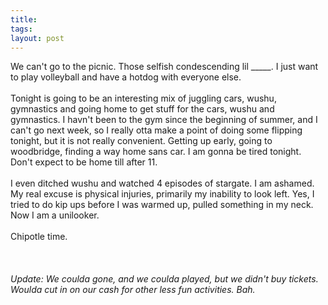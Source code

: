 ```yaml
---
title: 
tags: 
layout: post
---
```

We can't go to the picnic.  Those selfish condescending lil _____.  I just want to play volleyball and have a hotdog with everyone else.<br /><br />Tonight is going to be an interesting mix of juggling cars, wushu, gymnastics and going home to get stuff for the cars, wushu and gymnastics.  I havn't been to the gym since the beginning of summer, and I can't go next week, so I really otta make a point of doing some flipping tonight, but it is not really convenient.  Getting up early, going to woodbridge, finding a way home sans car.  I am gonna be tired tonight.  Don't expect to be home till after 11.<br /><br />I even ditched wushu and watched 4 episodes of stargate.  I am ashamed.   My real excuse is physical injuries, primarily my inability to look left.  Yes, I tried to do kip ups before I was warmed up, pulled something in my neck.  Now I am a unilooker.<br /><br />Chipotle time.  <br /><br /><br /><i>Update:  We coulda gone, and we coulda played, but we didn't buy tickets.  Woulda cut in on our cash for other less fun activities.  Bah.</i>
